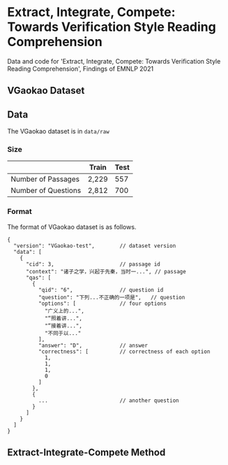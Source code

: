 # Extract, Integrate, Compete: Towards Verification Style Reading Comprehension
Data and code for 'Extract, Integrate, Compete: Towards Verification Style Reading Comprehension', Findings of EMNLP 2021

## VGaokao Dataset
## Data
The VGaokao dataset is in `data/raw`
### Size

|                        | Train | Test |
|------------------------|---------------|-------------|
| Number of Passages  | 2,229          | 557         |
| Number of Questions       | 2,812          | 700         |

### Format
The format of VGaokao dataset is as follows.
```
{
  "version": "VGaokao-test",  		// dataset version
  "data": [
    {
      "cid": 3,                     // passage id
      "context": "诸子之学，兴起于先秦，当时一...", // passage
      "qas": [
        {
          "qid": "6",               // question id
          "question": "下列...不正确的一项是",   // question
          "options": [              // four options
            "广义上的...",
            "“照着讲...",
            "“接着讲...",
            "不同于以..."
          ],
          "answer": "D",            // answer  
          "correctness": [          // correctness of each option
            1,
            1,
            1,
            0
          ]
        },
        {
          ...                       // another question
        }
      ]
    }
  ]
}
```

## Extract-Integrate-Compete Method


